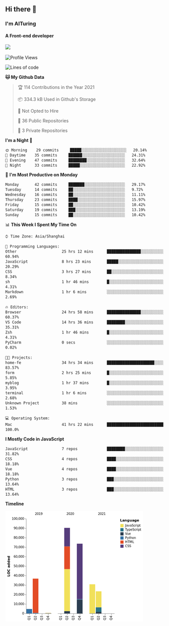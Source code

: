 ## Hi there 👋
### I'm AITuring
#### A Front-end developer

<img src="./dhx.gif" width="400px"/>

<!--START_SECTION:waka-->
![Profile Views](http://img.shields.io/badge/Profile%20Views-1-blue)

![Lines of code](https://img.shields.io/badge/From%20Hello%20World%20I%27ve%20Written-260062%20lines%20of%20code-blue)

**🐱 My Github Data** 

> 🏆 114 Contributions in the Year 2021
 > 
> 📦 334.3 kB Used in Github's Storage 
 > 
> 🚫 Not Opted to Hire
 > 
> 📜 36 Public Repositories 
 > 
> 🔑 3 Private Repositories  
 > 
**I'm a Night 🦉** 

```text
🌞 Morning    29 commits     █████░░░░░░░░░░░░░░░░░░░░   20.14% 
🌆 Daytime    35 commits     ██████░░░░░░░░░░░░░░░░░░░   24.31% 
🌃 Evening    47 commits     ████████░░░░░░░░░░░░░░░░░   32.64% 
🌙 Night      33 commits     █████░░░░░░░░░░░░░░░░░░░░   22.92%

```
📅 **I'm Most Productive on Monday** 

```text
Monday       42 commits     ███████░░░░░░░░░░░░░░░░░░   29.17% 
Tuesday      14 commits     ██░░░░░░░░░░░░░░░░░░░░░░░   9.72% 
Wednesday    16 commits     ██░░░░░░░░░░░░░░░░░░░░░░░   11.11% 
Thursday     23 commits     ████░░░░░░░░░░░░░░░░░░░░░   15.97% 
Friday       15 commits     ██░░░░░░░░░░░░░░░░░░░░░░░   10.42% 
Saturday     19 commits     ███░░░░░░░░░░░░░░░░░░░░░░   13.19% 
Sunday       15 commits     ██░░░░░░░░░░░░░░░░░░░░░░░   10.42%

```


📊 **This Week I Spent My Time On** 

```text
⌚︎ Time Zone: Asia/Shanghai

💬 Programming Languages: 
Other                    25 hrs 12 mins      ███████████████░░░░░░░░░░   60.94% 
JavaScript               8 hrs 23 mins       █████░░░░░░░░░░░░░░░░░░░░   20.29% 
CSS                      3 hrs 27 mins       ██░░░░░░░░░░░░░░░░░░░░░░░   8.34% 
sh                       1 hr 46 mins        █░░░░░░░░░░░░░░░░░░░░░░░░   4.31% 
Markdown                 1 hr 6 mins         ░░░░░░░░░░░░░░░░░░░░░░░░░   2.69%

🔥 Editors: 
Browser                  24 hrs 58 mins      ███████████████░░░░░░░░░░   60.37% 
VS Code                  14 hrs 36 mins      ████████░░░░░░░░░░░░░░░░░   35.31% 
Zsh                      1 hr 46 mins        █░░░░░░░░░░░░░░░░░░░░░░░░   4.31% 
PyCharm                  0 secs              ░░░░░░░░░░░░░░░░░░░░░░░░░   0.02%

🐱‍💻 Projects: 
home-fe                  34 hrs 34 mins      █████████████████████░░░░   83.57% 
form                     2 hrs 25 mins       █░░░░░░░░░░░░░░░░░░░░░░░░   5.85% 
myblog                   1 hr 37 mins        █░░░░░░░░░░░░░░░░░░░░░░░░   3.95% 
terminal                 1 hr 6 mins         ░░░░░░░░░░░░░░░░░░░░░░░░░   2.68% 
Unknown Project          38 mins             ░░░░░░░░░░░░░░░░░░░░░░░░░   1.53%

💻 Operating System: 
Mac                      41 hrs 22 mins      █████████████████████████   100.0%

```

**I Mostly Code in JavaScript** 

```text
JavaScript               7 repos             ████████░░░░░░░░░░░░░░░░░   31.82% 
CSS                      4 repos             ████░░░░░░░░░░░░░░░░░░░░░   18.18% 
Vue                      4 repos             ████░░░░░░░░░░░░░░░░░░░░░   18.18% 
Python                   3 repos             ███░░░░░░░░░░░░░░░░░░░░░░   13.64% 
HTML                     3 repos             ███░░░░░░░░░░░░░░░░░░░░░░   13.64%

```


**Timeline**

![Chart not found](https://raw.githubusercontent.com/AITuring/AITuring/main/charts/bar_graph.png) 


<!--END_SECTION:waka-->


